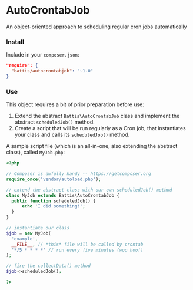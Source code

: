 # AutoCrontabJob

An object-oriented approach to scheduling regular cron jobs automatically

### Install

Include in your `composer.json`:

```JSON
"require": {
  "battis/autocrontabjob": "~1.0"
}
```

### Use

This object requires a bit of prior preparation before use:

  1. Extend the abstract `Battis\AutoCrontabJob` class and implement the abstract `scheduledJob()` method.
  2. Create a script that will be run regularly as a Cron job, that instantiates your class and calls its `scheduledJob()` method.

A sample script file (which is an all-in-one, also extending the abstract class), called `MyJob.php`:

```PHP
<?php

// Composer is awfully handy -- https://getcomposer.org
require_once('vendor/autoload.php');

// extend the abstract class with our own scheduledJob() method
class MyJob extends Battis\AutoCrontabJob {
  public function scheduledJob() {
	  echo 'I did something!';
  }
}

// instantiate our class
$job = new MyJob(
  'example',
  __FILE__, // *this* file will be called by crontab
  '*/5 * * * *' // run every five minutes (woo hoo!)
);

// fire the collectData() method
$job->scheduledJob();

?>
```
